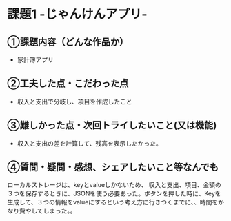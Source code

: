 # 課題1 -じゃんけんアプリ-

## ①課題内容（どんな作品か）
- 家計簿アプリ

## ②工夫した点・こだわった点
- 収入と支出で分岐し、項目を作成したこと

## ③難しかった点・次回トライしたいこと(又は機能)
- 収入と支出の差を計算して、残高を表示したかった。

## ④質問・疑問・感想、シェアしたいこと等なんでも
ローカルストレージは、keyとvalueしかないため、
収入と支出、項目、金額の３つを保存するときに、JSONを使う必要あった。ボタンを押した時に、Keyを生成して、３つの情報をvalueにするという考え方に行きつくまでに、、時間をかなり費やしてしまった。。
